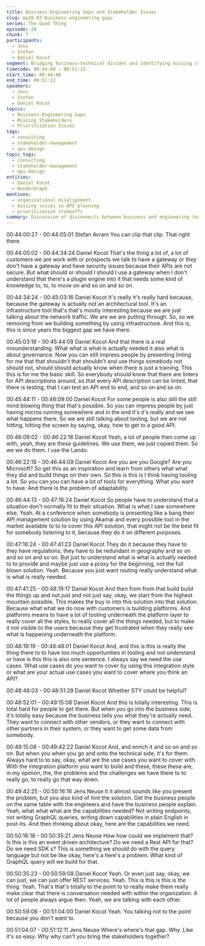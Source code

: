 ```yaml
---
title: Business-Engineering Gaps and Stakeholder Issues
slug: ep28-07-business-engineering-gaps
series: The Good Thing
episode: 28
chunk: 7
participants:
  - Jens
  - Stefan
  - Daniel Kocot
segment: Bridging business-technical divides and identifying missing stakeholders
timecode: 00:44:00 – 00:51:12
start_time: 00:44:00
end_time: 00:51:12
speakers:
  - Jens
  - Stefan
  - Daniel Kocot
topics:
  - Business-Engineering Gaps
  - Missing Stakeholders
  - Prioritization Issues
tags:
  - consulting
  - stakeholder-management
  - api-design
topic_tags:
  - consulting
  - stakeholder-management
  - api-design
entities:
  - Daniel Kocot
  - WunderGraph
mentions:
  - organizational misalignment
  - missing voices in API planning
  - prioritization tradeoffs
summary: Discussion of disconnects between business and engineering teams, the impact of missing stakeholders, and strategies to improve alignment in API programs.
---
```

00:44:00:27 - 00:44:05:01
Stefan Avram
You can clip that clip. That right there.

00:44:05:02 - 00:44:34:24
Daniel Kocot
That's the thing a lot of, a lot of customers we are work with or prospects we talk to have a gateway or they don't have a gateway and have security issues because their APIs are not secure. But what should or should I should I use a gateway when I don't understand that there's a plugin engine into it that needs some kind of knowledge to, to, to move on and so on and so on.

00:44:34:24 - 00:45:03:16
Daniel Kocot
It's really it's really hard because, because the gateway is actually not an architectural tool. It's an infrastructure tool that's that's mostly interesting because we are just talking about the network traffic. We are we are putting through. So, so we removing from we building something by using infrastructure. And this is, this is since years the biggest gap we have there.

00:45:03:18 - 00:45:44:09
Daniel Kocot
And that there is a real misunderstanding. What what is what is actually needed it also what is about governance. Now you can still impress people by presenting linting for me that that shouldn't that shouldn't and use things somebody not should not, should should actually know when there is just a training. This this is for me the basic skill. So everybody should know that there are linters for API descriptions around, so that every API description can be linted, that there is testing, that I can test an API end to end, and so on and so on.

00:45:44:11 - 00:46:09:00
Daniel Kocot
For some people is also still the still mind blowing thing that that's possible. So you can impress people by just having micros running somewhere and in the end it's it's really and we see what happens there. So we are still talking about tooling, but we are not hitting, hitting the screen by saying, okay, how to get to a good API.

00:46:09:02 - 00:46:22:16
Daniel Kocot
Yeah, a lot of people then come up with, yeah, they are these guidelines. We use them, we just copied them. So we we do them. I use the Lando.

00:46:22:18 - 00:46:44:09
Daniel Kocot
Are you are you Google? Are you Microsoft? So get this as an inspiration and learn from others what what they did and build things on their own. So this is this is I think having tooling a lot. So you can you can have a lot of tools for everything. What you want to have. And there is the problem of adaptability.

00:46:44:13 - 00:47:16:24
Daniel Kocot
So people have to understand that a situation don't normally fit to their situation. What is what I saw somewhere else. Yeah. At a conference when somebody is presenting like a bang their API management solution by using Akamai and every possible tool in the market available to to to cover this API solution, that might not be the best fit for somebody listening to it, because they do it on different purposes.

00:47:16:24 - 00:47:41:23
Daniel Kocot
They do it because they have to they have regulations, they have to be redundant in geography and so on and so on and so on. But just to understand what is what is actually needed to to provide and maybe just use a proxy for the beginning, not the full blown solution. Yeah. Because you just want routing really understand what is what is really needed.

00:47:41:25 - 00:48:19:17
Daniel Kocot
And then from from that build build the things up and not just and not just say, okay, we start from the highest mountain possible. This makes the buy in into this solution into that solution. Because what what we do now with customers is building platforms. And platforms means to have a lot of tooling underneath the platform layer to really cover all the styles, to really cover all the things needed, but to make it not visible to the users because they get frustrated when they really see what is happening underneath the platform.

00:48:19:19 - 00:48:48:01
Daniel Kocot
And, and this is this is really the thing there to to have too much opportunities in tooling and not understand or have is this this is also one sentence. I always say we need the use cases. What use cases do you want to cover by using this integration style or what are your actual use cases you want to cover where you think an API?

00:48:48:03 - 00:48:51:29
Daniel Kocot
Whether STY could be helpful?

00:48:52:01 - 00:49:15:08
Daniel Kocot
And this is totally interesting. This is total hard for people to get there. But when you go into the business side, it's totally easy because the business tells you what they're actually need. They want to connect with other vendors, or they want to connect with other partners in their system, or they want to get some data from somebody.

00:49:15:08 - 00:49:42:22
Daniel Kocot
And, and enrich it and so on and so on. But when you when you go and onto the technical side, it's for them. Always hard to to say, okay, what are the use cases you want to cover with. With the integration platform you want to build and these, these these are, in my opinion, the, the problems and the challenges we have there to to really go, to really go that way down.

00:49:42:25 - 00:50:16:16
Jens Neuse
It it almost sounds like you present the problem, but you also kind of hint the solution. Get the business people on the same table with the engineers and have the business people explain. Yeah, what what what are the capabilities needed? Not writing endpoints, not writing GraphQL queries, writing down capabilities in plain English in post-its. And then thinking about okay, here are the capabilities we need.

00:50:16:18 - 00:50:35:21
Jens Neuse
How how could we implement that? Is this is this an event driven architecture? Do we need a Rest API for that? Do we need SDK s? This is something we should do with the query language but not be like okay, here's a here's a problem. What kind of GraphQL query will we build for that.

00:50:35:23 - 00:50:59:08
Daniel Kocot
Yeah. Or even just say, okay, we can just, we can just offer REST services. Yeah. This is this is this is the thing. Yeah. That's that's totally to the point to to really make them really make clear that there is conversation needed with within the organization. A lot of people always argue then. Yeah, we are talking with each other.

00:50:59:08 - 00:51:04:00
Daniel Kocot
Yeah. You talking not to the point because you don't want to.

00:51:04:07 - 00:51:12:11
Jens Neuse
Where's where's that gap. Why. Like it's so easy. Why why can't you bring the stakeholders together?

